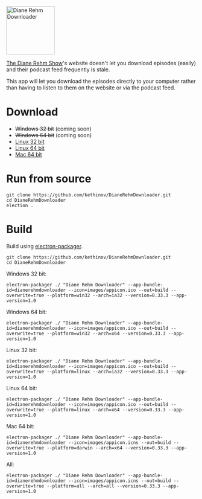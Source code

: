 <img src='https://raw.githubusercontent.com/kethinov/DianeRehmDownloader/master/images/dianerehmdownloaderlogo.png' alt='Diane Rehm Downloader' width='128' height='128'>

[The Diane Rehm Show](http://thedianerehmshow.org/)'s website doesn't let you download episodes (easily) and their podcast feed frequently is stale.

This app will let you download the episodes directly to your computer rather than having to listen to them on the website or via the podcast feed.

Download
===

- ~~Windows 32 bit~~ (coming soon)
- ~~Windows 64 bit~~ (coming soon)
- [Linux 32 bit](https://github.com/kethinov/DianeRehmDownloader/releases/download/1.0.0/Diane.Rehm.Downloader-linux-x64.zip)
- [Linux 64 bit](https://github.com/kethinov/DianeRehmDownloader/releases/download/1.0.0/Diane.Rehm.Downloader-linux-ia32.zip)
- [Mac 64 bit](https://github.com/kethinov/DianeRehmDownloader/releases/download/1.0.0/Diane.Rehm.Downloader-darwin-x64.zip)

Run from source
===

```
git clone https://github.com/kethinov/DianeRehmDownloader.git
cd DianeRehmDownloader
election .
```

Build
===

Build using [electron-packager](https://github.com/maxogden/electron-packager).

```
git clone https://github.com/kethinov/DianeRehmDownloader.git
cd DianeRehmDownloader
```

Windows 32 bit:

```
electron-packager ./ "Diane Rehm Downloader" --app-bundle-id=dianerehmdownloader --icon=images/appicon.ico --out=build --overwrite=true --platform=win32 --arch=ia32 --version=0.33.3 --app-version=1.0
```

Windows 64 bit:

```
electron-packager ./ "Diane Rehm Downloader" --app-bundle-id=dianerehmdownloader --icon=images/appicon.ico --out=build --overwrite=true --platform=win32 --arch=x64 --version=0.33.3 --app-version=1.0
```

Linux 32 bit:

```
electron-packager ./ "Diane Rehm Downloader" --app-bundle-id=dianerehmdownloader --icon=images/appicon.ico --out=build --overwrite=true --platform=linux --arch=ia32 --version=0.33.3 --app-version=1.0
```

Linux 64 bit:

```
electron-packager ./ "Diane Rehm Downloader" --app-bundle-id=dianerehmdownloader --icon=images/appicon.ico --out=build --overwrite=true --platform=linux --arch=x64 --version=0.33.3 --app-version=1.0
```

Mac 64 bit:

```
electron-packager ./ "Diane Rehm Downloader" --app-bundle-id=dianerehmdownloader --icon=images/appicon.icns --out=build --overwrite=true --platform=darwin --arch=x64 --version=0.33.3 --app-version=1.0
```

All:

```
electron-packager ./ "Diane Rehm Downloader" --app-bundle-id=dianerehmdownloader --icon=images/appicon.icns --out=build --overwrite=true --platform=all --arch=all --version=0.33.3 --app-version=1.0
```